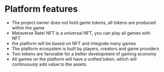 # Platform features

* The project owner does not hold game tokens, all tokens are produced within the game
* Metaverse Ratel NFT is a universal NFT, you can play all games with NFT
* the platform will be based on NFT and integrate many games
* The platform ecosystem is built by players, creators and game providers
* Two tokens are favorable for a better development of gaming economy
* All games on the platform will have a unified token, which will continuously add value to the assets
